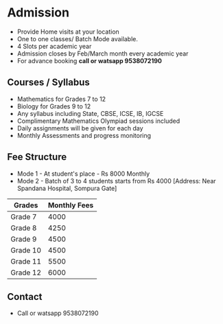 # Admission

* Provide Home visits at your location
* One to one classes/ Batch Mode available. 
* 4 Slots per academic year
* Admission closes by Feb/March month every academic year
* For advance booking **call or watsapp 9538072190**

## Courses / Syllabus

* Mathematics for Grades 7 to 12
* Biology for Grades 9 to 12 
* Any syllabus including State, CBSE, ICSE, IB, IGCSE
* Complimentary Mathematics Olympiad sessions included
* Daily assignments will be given for each day
* Monthly Assessments and progress monitoring

## Fee Structure

* Mode 1 - At student's place - Rs 8000 Monthly
* Mode 2 - Batch of 3 to 4 students starts from Rs 4000 [Address: Near Spandana Hospital, Sompura Gate]

| Grades  | Monthly Fees |
| ------------- | ------------- |
| Grade 7  | 4000  |
| Grade 8  | 4250  |
| Grade 9  | 4500  |
| Grade 10  | 4500  |
| Grade 11  | 5500  |
| Grade 12  | 6000  |

## Contact
* Call or watsapp 9538072190
